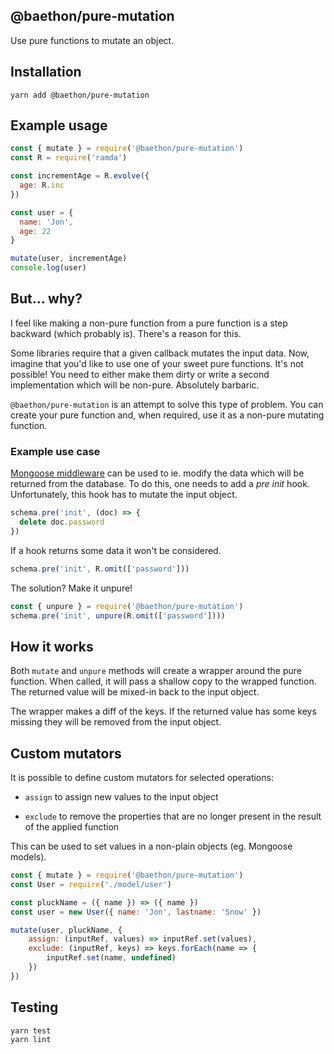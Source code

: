 ## @baethon/pure-mutation

Use pure functions to mutate an object.

## Installation

```
yarn add @baethon/pure-mutation
```

## Example usage

```js
const { mutate } = require('@baethon/pure-mutation')
const R = require('ramda')

const incrementAge = R.evolve({    
  age: R.inc
})

const user = {    
  name: 'Jon',    
  age: 22
}

mutate(user, incrementAge)
console.log(user)
```

## But... why?

I feel like making a non-pure function from a pure function is a step backward (which probably is). There's a reason for this.

Some libraries require that a given callback mutates the input data. Now, imagine that you'd like to use one of your sweet pure functions. It's not possible! You need to either make them dirty or write a second implementation which will be non-pure. Absolutely barbaric.

`@baethon/pure-mutation` is an attempt to solve this type of problem. You can create your pure function and, when required, use it as a non-pure mutating function.

### Example use case

[Mongoose middleware](https://mongoosejs.com/docs/middleware.html) can be used to ie. modify the data which will be returned from the database. To do this, one needs to add a _pre init_ hook. Unfortunately, this hook has to mutate the input object.

```js
schema.pre('init', (doc) => {    
  delete doc.password
})
```

If a hook returns some data it won't be considered.

```js
schema.pre('init', R.omit(['password']))
```

The solution? Make it unpure!

```js
const { unpure } = require('@baethon/pure-mutation')
schema.pre('init', unpure(R.omit(['password'])))
```

## How it works

Both `mutate` and `unpure` methods will create a wrapper around the pure function. When called, it will pass a shallow copy to the wrapped function. The returned value will be mixed-in back to the input object.

The wrapper makes a diff of the keys. If the returned value has some keys missing they will be removed from the input object.

## Custom mutators

It is possible to define custom mutators for selected operations:

- `assign` to assign new values to the input object

- `exclude` to remove the properties that are no longer present in the result of the applied function

This can be used to set values in a non-plain objects (eg. Mongoose models).

```js
const { mutate } = require('@baethon/pure-mutation')
const User = require('./model/user')

const pluckName = ({ name }) => ({ name })
const user = new User({ name: 'Jon', lastname: 'Snow' })

mutate(user, pluckName, {
    assign: (inputRef, values) => inputRef.set(values),
    exclude: (inputRef, keys) => keys.forEach(name => {
        inputRef.set(name, undefined)
    })
})
```

## Testing

```
yarn test
yarn lint
```
